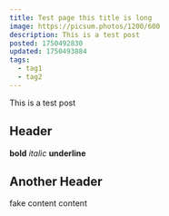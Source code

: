 ```yaml
---
title: Test page this title is long
image: https://picsum.photos/1200/600
description: This is a test post
posted: 1750492830
updated: 1750493884
tags:
  - tag1
  - tag2
---
```


This is a test post

## Header
**bold**
*italic*
__underline__
## Another Header
fake content
content
